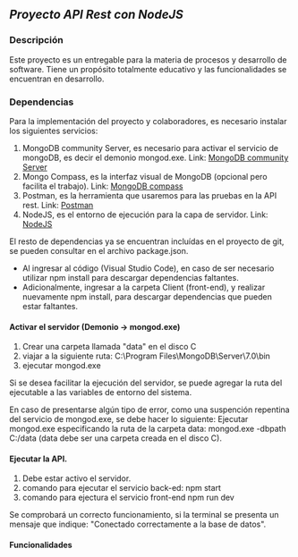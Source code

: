 ## ***Proyecto API Rest con NodeJS***

### **Descripción**

Este proyecto es un entregable para la materia de procesos y desarrollo de software. Tiene un propósito totalmente educativo y las funcionalidades se encuentran en desarrollo.

### **Dependencias**

Para la implementación del proyecto y colaboradores, es necesario instalar los siguientes servicios:

1. MongoDB community Server, es necesario para activar el servicio de mongoDB, es decir el demonio mongod.exe. Link: [MongoDB community Server](https://www.mongodb.com/try/download/community)
2. Mongo Compass, es la interfaz visual de MongoDB (opcional pero facilita el trabajo). Link: [MongoDB compass](https://www.mongodb.com/products/tools/compass)
3. Postman, es la herramienta que usaremos para las pruebas en la API rest. Link: [Postman](https://www.postman.com/downloads/)
4. NodeJS, es el entorno de ejecución para la capa de servidor. Link: [NodeJS](https://nodejs.org/en)

El resto de dependencias ya se encuentran incluídas en el proyecto de git, se pueden consultar en el archivo package.json.

* Al ingresar al código (Visual Studio Code), en caso de ser necesario utilizar npm install para descargar dependencias faltantes.
* Adicionalmente, ingresar a la carpeta Client (front-end), y realizar nuevamente npm install, para descargar dependencias que pueden estar faltantes.

#### Activar el servidor (Demonio -> mongod.exe)

1. Crear una carpeta llamada "data" en el disco C
2. viajar a la siguiente ruta: C:\Program Files\MongoDB\Server\7.0\bin
3. ejecutar mongod.exe

Si se desea facilitar la ejecución del servidor, se puede agregar la ruta del ejecutable a las variables de entorno del sistema.

En caso de presentarse algún tipo de error, como una suspención repentina del servicio de mongod.exe, se debe hacer lo siguiente:
Ejecutar mongod.exe especificando la ruta de la carpeta data: mongod.exe -dbpath C:/data (data debe ser una carpeta creada en el disco C).

#### Ejecutar la API.

1. Debe estar activo el servidor.
2. comando para ejecutar el servicio back-ed: npm start
3. comando para ejectura el servicio front-end npm run dev

Se comprobará un correcto funcionamiento, si la terminal se presenta un mensaje que indique: "Conectado correctamente a la base de datos".

#### Funcionalidades
